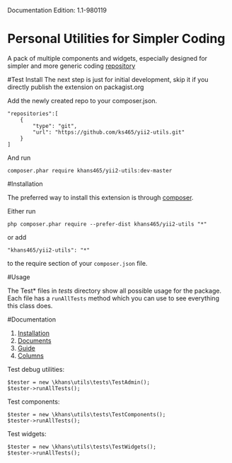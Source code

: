 Documentation Edition: 1.1-980119

Personal Utilities for Simpler Coding
=====================================
A pack of multiple components and widgets, especially designed for simpler and more generic coding [repository]


#Test Install
The next step is just for initial development, skip it if you directly publish the extension on packagist.org

Add the newly created repo to your composer.json.
```
"repositories":[
    {
        "type": "git",
        "url": "https://github.com/ks465/yii2-utils.git"
    }
]
```
And run
```
composer.phar require khans465/yii2-utils:dev-master
```

#Installation

The preferred way to install this extension is through [composer].

Either run

```
php composer.phar require --prefer-dist khans465/yii2-utils "*"
```

or add

```
"khans465/yii2-utils": "*"
```

to the require section of your `composer.json` file.

#Usage

The Test* files in *tests* directory show all possible usage for the package. Each file has a ```runAllTests``` method
which you can use to see everything this class does.


#Documentation

 1. [Installation](README.md)
 1. [Documents](documents.md)
 2. [Guide](guide.md)
 2. [Columns](columns.md)
 
 

  
Test debug utilities:
```
$tester = new \khans\utils\tests\TestAdmin();
$tester->runAllTests();
```

Test components:
```
$tester = new \khans\utils\tests\TestComponents();
$tester->runAllTests();
```

Test widgets:
```
$tester = new \khans\utils\tests\TestWidgets();
$tester->runAllTests();
```

[repository]: https://github.com/ks465/yii2-utils
[composer]: http://getcomposer.org/download/
